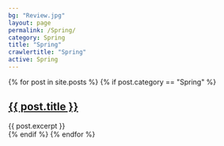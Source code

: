 ```yaml
---
bg: "Review.jpg"
layout: page
permalink: /Spring/
category: Spring
title: "Spring"
crawlertitle: "Spring"
active: Spring
---
```

{% for post in site.posts %}
  {% if post.category == "Spring" %}
  <article class="index-page">
    <h2><a href="{{ post.url | relative_url }}">{{ post.title }}</a></h2>
    {{ post.excerpt }}
  </article>
  {% endif %}
{% endfor %}
